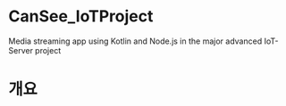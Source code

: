 # CanSee_IoTProject
Media streaming app using Kotlin and Node.js in the major advanced IoT-Server project

# 개요
